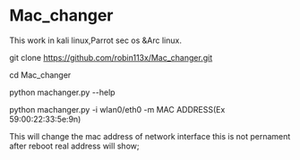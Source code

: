 # Mac_changer
This work in kali linux,Parrot sec os &Arc linux.

git clone https://github.com/robin113x/Mac_changer.git

cd Mac_changer

python machanger.py --help

python machanger.py -i wlan0/eth0 -m MAC ADDRESS(Ex 59:00:22:33:5e:9n)


This will change the mac address of network interface 
this is not pernament after reboot real address will show;



